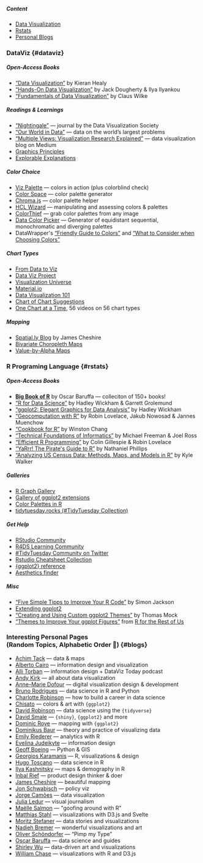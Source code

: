 ##### Content

* [Data Visualization](#dataviz)
* [Rstats](#rstats)
* [Personal Blogs](#blogs)


### DataViz {#dataviz}

##### Open-Access Books

* [“Data Visualization”](http://socviz.co/) by Kieran Healy  
* [“Hands-On Data Visualization”](https://handsondataviz.org/) by Jack Dougherty & Ilya Ilyankou
* [“Fundamentals of Data Visualization”](https://serialmentor.com/dataviz/) by Claus Wilke


##### Readings & Learnings

* [“Nightingale”](https://nightingaledvs.com/) — journal by the Data Visualization Society
* [“Our World in Data”](https://ourworldindata.org/blog) — data on the world’s largest problems
* [“Multiple Views: Visualization Research Explained”](https://medium.com/multiple-views-visualization-research-explained) — data visualization blog on Medium
* [Graphics Principles](https://graphicsprinciples.github.io/)
* [Explorable Explanations](https://explorabl.es/)



##### Color Choice

* [Viz Palette](https://projects.susielu.com/viz-palette?colors=["#ffd700","#ffb14e","#fa8775","#ea5f94","#cd34b5","#9d02d7","#0000ff"]&backgroundColor="white"&fontColor="black"&mode="normal") — colors in action (plus colorblind check)
* [Color Space](https://mycolor.space/) — color palette generator
* [Chroma.js](https://gka.github.io/palettes/#/9|s|00429d,96ffea,ffffe0|ffffe0,ff005e,93003a|1|1) — color palette helper
* [HCL Wizard](http://hclwizard.org/) — manipulating and assessing colors & palettes
* [ColorThief](https://lokeshdhakar.com/projects/color-thief/) — grab color palettes from any image
* [Data Color Picker](https://learnui.design/tools/data-color-picker.html) — Generator of equidistant sequential, monochromatic and diverging palettes
* DataWrapper's [“Friendly Guide to Colors”](https://blog.datawrapper.de/colorguide/) and [“What to Consider when Choosing Colors”](https://blog.datawrapper.de/colors/)


##### Chart Types

* [From Data to Viz](https://www.data-to-viz.com/)
* [Data Viz Project](https://datavizproject.com/)
* [Visualization Universe](http://visualizationuniverse.com/charts/)
* [Material.io](https://material.io/design/communication/data-visualization.html)
* [Data Visualization 101](https://blog.hubspot.com/marketing/types-of-graphs-for-data-visualization)
* [Chart of Chart Suggestions](https://extremepresentation.typepad.com/files/choosing-a-good-chart-09.pdf)
* [One Chart at a Time](https://www.youtube.com/playlist?list=PLfv89tPxlTiVIrwuSBCISiBaGSH1CJR5-), 56 videos on 56 chart types


##### Mapping

* [Spatial.ly Blog](http://spatial.ly/) by James Cheshire
* [Bivariate Choropleth Maps](http://www.joshuastevens.net/cartography/make-a-bivariate-choropleth-map/)
* [Value-by-Alpha Maps](http://andywoodruff.com/blog/value-by-alpha-maps/)




### R Programing Language {#rstats}

##### Open-Access Books

* **[Big Book of R](https://www.bigbookofr.com/)** by Oscar Baruffa — colleciton of 150+ books!
* [“R for Data Science”](https://r4ds.had.co.nz/) by Hadley Wickham & Garrett Grolemund
* [“ggplot2: Elegant Graphics for Data Analysis”](https://ggplot2-book.org) by Hadley Wickham 
* [“Geocomputation with R”](https://geocompr.robinlovelace.net/index.html) by Robin Lovelace, Jakub Nowosad & Jannes Muenchow
* [“Cookbook for R”](http://www.cookbook-r.com/) by Winston Chang
* [“Technical Foundations of Informatics”](https://info201.github.io/) by Michael Freeman & Joel Ross
* [“Efficient R Programming”](https://bookdown.org/csgillespie/efficientR/) by Colin Gillespie & Robin Lovelace
* [“YaRrr! The Pirate's Guide to R”](https://bookdown.org/ndphillips/YaRrr/) by Nathaniel Phillips
* [“Analyzing US Census Data: Methods, Maps, and Models in R”](https://walker-data.com/census-r/) by Kyle Walker


##### Galleries

* [R Graph Gallery](https://www.r-graph-gallery.com/)
* [Gallery of ggplot2 extensions](https://exts.ggplot2.tidyverse.org/)
* [Color Palettes in R](https://github.com/EmilHvitfeldt/r-color-palettes/)
* [tidytuesday.rocks (#TidyTuesday Collection)](http://tidytuesday.rocks/)


##### Get Help

* [RStudio Community](wwww.community.rstudio.com)
* [R4DS Learning Community](https://www.rfordatasci.com)
* [#TidyTuesday Community on Twitter](https://twitter.com/hashtag/tidytuesday?lang=en)
* [Rstudio Cheatsheet Collection](https://www.rstudio.com/resources/cheatsheets/)
* [{ggplot2} reference](https://ggplot2.tidyverse.org/reference/)
* [Aesthetics finder](https://ggplot2tor.com/aesthetics/)


##### Misc

* [“Five Simple Tipps to Improve Your R Code”](https://drsimonj.svbtle.com/five-simple-tricks-to-improve-your-r-code) by Simon Jackson
* [Extending ggplot2](https://exts.ggplot2.tidyverse.org/gallery/)
* [“Creating and Using Custom ggplot2 Themes”](https://themockup.blog/posts/2020-12-26-creating-and-using-custom-ggplot2-themes/) by Thomas Mock
* [“Themes to Improve Your ggplot Figures”](https://rfortherestofus.com/2019/08/themes-to-improve-your-ggplot-figures/) from [R for the Rest of Us](https://rfortherestofus.com/) 




### Interesting Personal Pages<br>(Random Topics, Alphabetic Order 🤷) {#blogs}

* [Achim Tack](https://www.achim-tack.org/) — data & maps
* [Alberto Cairo](http://www.thefunctionalart.com/) — information design and visualization
* [Alli Torban](https://www.allitorban.com/) — information design + DataViz Today podcast
* [Andy Kirk](https://www.visualisingdata.com/blog/) — all about data visualization
* [Anne–Marie Dofour](https://www.delightfuldata.art/) — digital visualization design & development
* [Bruno Rodrigues](https://www.brodrigues.co/) — data science in R and Python
* [Charlotte Robinson](https://hookedondata.org/) — how to build a career in data science
* [Chisato](https://chichacha.netlify.com/) — colors & art with `{ggplot2}`
* [David Robinson](http://varianceexplained.org/) — data science using the `{tidyverse}`
* [David Smale](https://davidsmale.netlify.com/) — `{shiny}`, `{ggplot2}` and more
* [Dominic Roye](https://dominicroye.github.io/en/) — mapping with `{ggplot2}`
* [Dominikus Baur](http://do.minik.us/) — theory and practice of visualizing data
* [Emily Riederer](https://emilyriederer.netlify.app/) — analytics with R
* [Evelina Judeikyte](https://www.evelinajudeikyte.com/) — information design
* [Geoff Boeing](https://geoffboeing.com) — Python & GIS
* [Georgios Karamanis](https://karaman.is/) — R, visualizations  & design
* [Hugo Toscano](https://toscano84.github.io/) — data science in R
* [Ilya Kashnitsky](https://ikashnitsky.github.io/) — maps & demography in R
* [Inbal Rief](https://www.inbal-rief.com/) — product design thinker & doer
* [James Cheshire](https://spatial.ly/) — beautiful mapping
* [Jon Schwabisch](https://policyviz.com/blog/) — policy viz
* [Jorge Camões](https://wisevis.com/) — data visualization
* [Julia Ledur](https://julialedur.com.br/work-english) — visual journalism
* [Maëlle Salmon](https://masalmon.eu/) — "goofing around with R"
* [Matthias Stahl](https://www.higsch.com/) — visualizations with D3.js and Svelte
* [Moritz Stefaner](https://truth-and-beauty.net/) — data stories and visualizations
* [Nadieh Bremer](https://www.visualcinnamon.com) — wonderful visualizations and art
* [Oliver Schöndorfer](https://pimpmytype.com/articles/) — “Pimp my Type”
* [Oscar Baruffa](https://oscarbaruffa.com/) — data science and guides
* [Shirley Wu](https://shirleywu.studio/) — data-driven art and visualizations
* [William Chase](https://www.williamrchase.com/) — visualizations with R and D3.js
